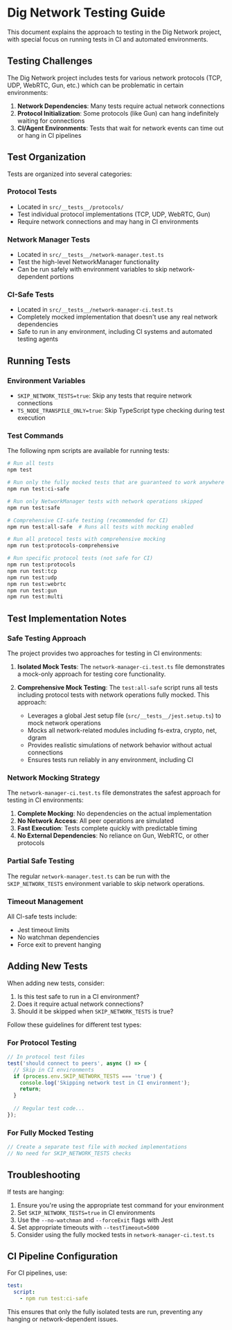 # Dig Network Testing Guide

This document explains the approach to testing in the Dig Network project, with special focus on running tests in CI and automated environments.

## Testing Challenges

The Dig Network project includes tests for various network protocols (TCP, UDP, WebRTC, Gun, etc.) which can be problematic in certain environments:

1. **Network Dependencies**: Many tests require actual network connections
2. **Protocol Initialization**: Some protocols (like Gun) can hang indefinitely waiting for connections
3. **CI/Agent Environments**: Tests that wait for network events can time out or hang in CI pipelines

## Test Organization

Tests are organized into several categories:

### Protocol Tests
- Located in `src/__tests__/protocols/`
- Test individual protocol implementations (TCP, UDP, WebRTC, Gun)
- Require network connections and may hang in CI environments

### Network Manager Tests
- Located in `src/__tests__/network-manager.test.ts`
- Test the high-level NetworkManager functionality
- Can be run safely with environment variables to skip network-dependent portions

### CI-Safe Tests
- Located in `src/__tests__/network-manager-ci.test.ts`
- Completely mocked implementation that doesn't use any real network dependencies
- Safe to run in any environment, including CI systems and automated testing agents

## Running Tests

### Environment Variables

- `SKIP_NETWORK_TESTS=true`: Skip any tests that require network connections
- `TS_NODE_TRANSPILE_ONLY=true`: Skip TypeScript type checking during test execution

### Test Commands

The following npm scripts are available for running tests:

```bash
# Run all tests
npm test

# Run only the fully mocked tests that are guaranteed to work anywhere
npm run test:ci-safe

# Run only NetworkManager tests with network operations skipped
npm run test:safe

# Comprehensive CI-safe testing (recommended for CI)
npm run test:all-safe  # Runs all tests with mocking enabled

# Run all protocol tests with comprehensive mocking
npm run test:protocols-comprehensive

# Run specific protocol tests (not safe for CI)
npm run test:protocols
npm run test:tcp
npm run test:udp
npm run test:webrtc
npm run test:gun
npm run test:multi
```

## Test Implementation Notes

### Safe Testing Approach

The project provides two approaches for testing in CI environments:

1. **Isolated Mock Tests**: The `network-manager-ci.test.ts` file demonstrates a mock-only approach for testing core functionality.

2. **Comprehensive Mock Testing**: The `test:all-safe` script runs all tests including protocol tests with network operations fully mocked. This approach:
   - Leverages a global Jest setup file (`src/__tests__/jest.setup.ts`) to mock network operations
   - Mocks all network-related modules including fs-extra, crypto, net, dgram
   - Provides realistic simulations of network behavior without actual connections
   - Ensures tests run reliably in any environment, including CI

### Network Mocking Strategy

The `network-manager-ci.test.ts` file demonstrates the safest approach for testing in CI environments:

1. **Complete Mocking**: No dependencies on the actual implementation
2. **No Network Access**: All peer operations are simulated
3. **Fast Execution**: Tests complete quickly with predictable timing
4. **No External Dependencies**: No reliance on Gun, WebRTC, or other protocols

### Partial Safe Testing

The regular `network-manager.test.ts` can be run with the `SKIP_NETWORK_TESTS` environment variable to skip network operations.

### Timeout Management

All CI-safe tests include:
- Jest timeout limits
- No watchman dependencies
- Force exit to prevent hanging

## Adding New Tests

When adding new tests, consider:

1. Is this test safe to run in a CI environment?
2. Does it require actual network connections?
3. Should it be skipped when `SKIP_NETWORK_TESTS` is true?

Follow these guidelines for different test types:

### For Protocol Testing
```typescript
// In protocol test files
test('should connect to peers', async () => {
  // Skip in CI environments
  if (process.env.SKIP_NETWORK_TESTS === 'true') {
    console.log('Skipping network test in CI environment');
    return;
  }
  
  // Regular test code...
});
```

### For Fully Mocked Testing
```typescript
// Create a separate test file with mocked implementations
// No need for SKIP_NETWORK_TESTS checks
```

## Troubleshooting

If tests are hanging:

1. Ensure you're using the appropriate test command for your environment
2. Set `SKIP_NETWORK_TESTS=true` in CI environments
3. Use the `--no-watchman` and `--forceExit` flags with Jest
4. Set appropriate timeouts with `--testTimeout=5000`
5. Consider using the fully mocked tests in `network-manager-ci.test.ts`

## CI Pipeline Configuration

For CI pipelines, use:

```yaml
test:
  script:
    - npm run test:ci-safe
```

This ensures that only the fully isolated tests are run, preventing any hanging or network-dependent issues. 